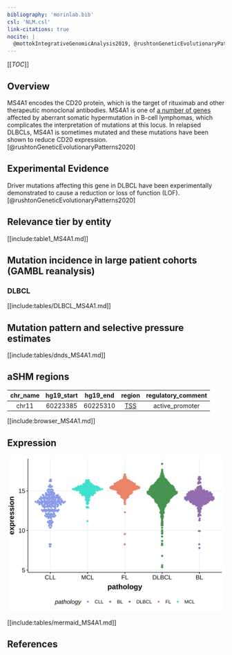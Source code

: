 ```yaml
---
bibliography: 'morinlab.bib'
csl: 'NLM.csl'
link-citations: true
nocite: |
  @mottokIntegrativeGenomicAnalysis2019, @rushtonGeneticEvolutionaryPatterns2020, 
---
```

[[_TOC_]]

## Overview
MS4A1 encodes the CD20 protein, which is the target of rituximab and other therapeutic monoclonal antibodies. 
MS4A1 is one of [a number of genes](https://github.com/morinlab/LLMPP/wiki/ashm) affected by aberrant somatic hypermutation in B-cell lymphomas, 
which complicates the interpretation of mutations at this locus. 
In relapsed DLBCLs, MS4A1 is sometimes mutated and these mutations have been shown to reduce CD20 expression.[@rushtonGeneticEvolutionaryPatterns2020]


## Experimental Evidence

Driver mutations affecting this gene in DLBCL have been experimentally demonstrated to cause a reduction or loss of function (LOF).[@rushtonGeneticEvolutionaryPatterns2020]

## Relevance tier by entity

[[include:table1_MS4A1.md]]

## Mutation incidence in large patient cohorts (GAMBL reanalysis)

### DLBCL
[[include:tables/DLBCL_MS4A1.md]]

## Mutation pattern and selective pressure estimates

[[include:tables/dnds_MS4A1.md]]

## aSHM regions

|chr_name|hg19_start|hg19_end|region                                                                                    |regulatory_comment|
|:--------:|:----------:|:--------:|:------------------------------------------------------------------------------------------:|:------------------:|
|chr11   |60223385  |60225310|[TSS](https://genome.ucsc.edu/s/rdmorin/GAMBL%20hg19?position=chr11%3A60223385%2D60225310)|active_promoter   |


[[include:browser_MS4A1.md]]

## Expression
![](images/gene_expression/MS4A1_by_pathology.svg)

[[include:tables/mermaid_MS4A1.md]]

## References
<!-- ORIGIN: mottokIntegrativeGenomicAnalysis2019b -->
<!-- DLBCL: rushtonGeneticEvolutionaryPatterns2020 -->
<!-- PMBL: mottokIntegrativeGenomicAnalysis2019b -->
